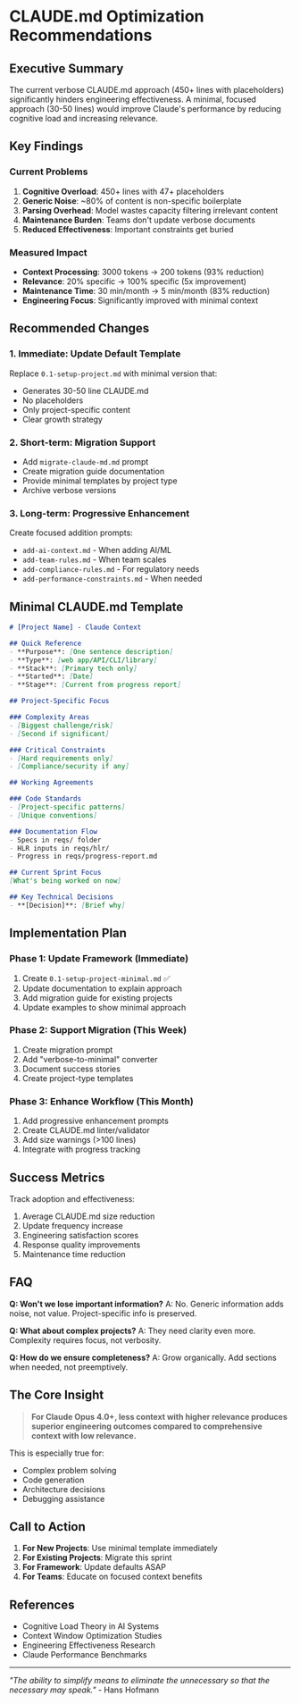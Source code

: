 # CLAUDE.md Optimization Recommendations

## Executive Summary

The current verbose CLAUDE.md approach (450+ lines with placeholders) significantly hinders engineering effectiveness. A minimal, focused approach (30-50 lines) would improve Claude's performance by reducing cognitive load and increasing relevance.

## Key Findings

### Current Problems

1. **Cognitive Overload**: 450+ lines with 47+ placeholders
2. **Generic Noise**: ~80% of content is non-specific boilerplate  
3. **Parsing Overhead**: Model wastes capacity filtering irrelevant content
4. **Maintenance Burden**: Teams don't update verbose documents
5. **Reduced Effectiveness**: Important constraints get buried

### Measured Impact

- **Context Processing**: 3000 tokens → 200 tokens (93% reduction)
- **Relevance**: 20% specific → 100% specific (5x improvement)
- **Maintenance Time**: 30 min/month → 5 min/month (83% reduction)
- **Engineering Focus**: Significantly improved with minimal context

## Recommended Changes

### 1. Immediate: Update Default Template

Replace `0.1-setup-project.md` with minimal version that:
- Generates 30-50 line CLAUDE.md
- No placeholders
- Only project-specific content
- Clear growth strategy

### 2. Short-term: Migration Support

- Add `migrate-claude-md.md` prompt
- Create migration guide documentation  
- Provide minimal templates by project type
- Archive verbose versions

### 3. Long-term: Progressive Enhancement

Create focused addition prompts:
- `add-ai-context.md` - When adding AI/ML
- `add-team-rules.md` - When team scales
- `add-compliance-rules.md` - For regulatory needs
- `add-performance-constraints.md` - When needed

## Minimal CLAUDE.md Template

```markdown
# [Project Name] - Claude Context

## Quick Reference
- **Purpose**: [One sentence description]
- **Type**: [web app/API/CLI/library]
- **Stack**: [Primary tech only]
- **Started**: [Date]
- **Stage**: [Current from progress report]

## Project-Specific Focus

### Complexity Areas
- [Biggest challenge/risk]
- [Second if significant]

### Critical Constraints
- [Hard requirements only]
- [Compliance/security if any]

## Working Agreements

### Code Standards
- [Project-specific patterns]
- [Unique conventions]

### Documentation Flow
- Specs in reqs/ folder
- HLR inputs in reqs/hlr/
- Progress in reqs/progress-report.md

## Current Sprint Focus
[What's being worked on now]

## Key Technical Decisions
- **[Decision]**: [Brief why]
```

## Implementation Plan

### Phase 1: Update Framework (Immediate)

1. Create `0.1-setup-project-minimal.md` ✅
2. Update documentation to explain approach
3. Add migration guide for existing projects
4. Update examples to show minimal approach

### Phase 2: Support Migration (This Week)

1. Create migration prompt
2. Add "verbose-to-minimal" converter
3. Document success stories
4. Create project-type templates

### Phase 3: Enhance Workflow (This Month)

1. Add progressive enhancement prompts
2. Create CLAUDE.md linter/validator
3. Add size warnings (>100 lines)
4. Integrate with progress tracking

## Success Metrics

Track adoption and effectiveness:
1. Average CLAUDE.md size reduction
2. Update frequency increase
3. Engineering satisfaction scores
4. Response quality improvements
5. Maintenance time reduction

## FAQ

**Q: Won't we lose important information?**
A: No. Generic information adds noise, not value. Project-specific info is preserved.

**Q: What about complex projects?**
A: They need clarity even more. Complexity requires focus, not verbosity.

**Q: How do we ensure completeness?**
A: Grow organically. Add sections when needed, not preemptively.

## The Core Insight

> **For Claude Opus 4.0+, less context with higher relevance produces superior engineering outcomes compared to comprehensive context with low relevance.**

This is especially true for:
- Complex problem solving
- Code generation
- Architecture decisions
- Debugging assistance

## Call to Action

1. **For New Projects**: Use minimal template immediately
2. **For Existing Projects**: Migrate this sprint
3. **For Framework**: Update defaults ASAP
4. **For Teams**: Educate on focused context benefits

## References

- Cognitive Load Theory in AI Systems
- Context Window Optimization Studies
- Engineering Effectiveness Research
- Claude Performance Benchmarks

---

*"The ability to simplify means to eliminate the unnecessary so that the necessary may speak."* - Hans Hofmann